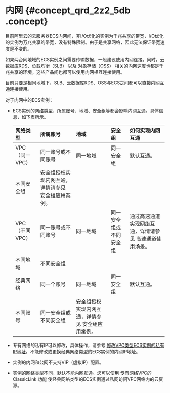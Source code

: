 # 内网 {#concept_qrd_2z2_5db .concept}

目前阿里云的云服务器ECS内网间，非I/O优化的实例为千兆共享的带宽，I/O优化的实例为万兆共享的带宽，没有特殊限制。由于是共享网络，因此无法保证带宽速度是不变的。

如果两台同地域的ECS实例之间需要传输数据，一般建议使用内网连接。同时，云数据库RDS、负载均衡（SLB） 以及 对象存储（OSS） 相关的内网速度也都是千兆共享的环境。这些产品间也都可以使用内网相互连接使用。

目前只要是相同地域下，SLB、云数据库RDS、OSS与ECS之间都可以直接内网互通连接使用。

对于内网中的ECS实例：

-   ECS实例的网络类型、所属账号、地域、安全组等都会影响内网互通。具体信息，如下表所示。

    |网络类型|所属账号|地域|安全组|如何实现内网互通|
    |:---|:---|:-|:--|:-------|
    |VPC（同一VPC）|同一账号或不同账号|同一地域|同一安全组|默认互通。|
    |不同安全组|安全组授权实现内网互通，详情请参见 安全组应用案例。|
    |VPC（不同VPC）|同一账号或不同账号|同一地域|同一安全组或不同安全组|通过高速通道实现网络互通，详情请参见 高速通道使用场景。|
    |不同地域|不同安全组|
    |经典网络|同一个账号|同一地域|同一安全组|默认互通。|
    |不同账号|同一安全组或不同安全组|安全组授权实现内网互通，详情参见 安全组应用案例。|

-   专有网络的私有IP可以修改，具体操作，请参考 [修改VPC类型ECS实例的私有IP地址](../../../../intl.zh-CN/用户指南/实例/修改IP地址/修改私有IP地址.md#)。不能修改或更换经典网络类型的ECS实例的内网IP地址。

-   实例的内网和公网不支持VIP（虚拟IP）配置。

-   实例的网络类型不同，默认不能内网互通。您可以使用 专有网络VPC的 ClassicLink 功能 使经典网络类型的ECS实例通过私网访问VPC网络内的云资源。



